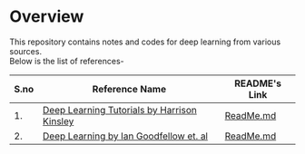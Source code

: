 # Overview

This repository contains notes and codes for deep learning from various sources. <br>
Below is the list of references-

| S.no | Reference Name                               | README's Link |
|------|----------------------------------------------|---------------|
| 1.   | [Deep Learning Tutorials by Harrison Kinsley](https://www.youtube.com/watch?v=oYbVFhK_olY)  | [ReadMe.md](https://github.com/purvasingh96/Deep-learning-with-neural-networks/blob/master/Codes/sentdex/ReadMe.md)              |
| 2.   | [Deep Learning by Ian Goodfellow et. al](http://faculty.neu.edu.cn/yury/AAI/Textbook/DeepLearningBook.pdf) |  [ReadMe.md](https://github.com/purvasingh96/Deep-learning-with-neural-networks/blob/master/Notes/d2l_ai/ReadMe.md)             |
